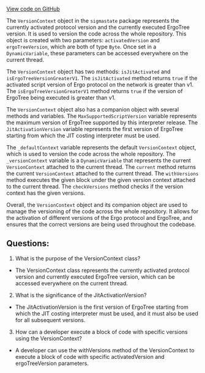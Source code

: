 [View code on GitHub](sigmastate-interpreterhttps://github.com/ScorexFoundation/sigmastate-interpreter/common/shared/src/main/scala/sigmastate/VersionContext.scala)

The `VersionContext` object in the `sigmastate` package represents the currently activated protocol version and the currently executed ErgoTree version. It is used to version the code across the whole repository. This object is created with two parameters: `activatedVersion` and `ergoTreeVersion`, which are both of type `Byte`. Once set in a `DynamicVariable`, these parameters can be accessed everywhere on the current thread. 

The `VersionContext` object has two methods: `isJitActivated` and `isErgoTreeVersionGreaterV1`. The `isJitActivated` method returns `true` if the activated script version of Ergo protocol on the network is greater than v1. The `isErgoTreeVersionGreaterV1` method returns `true` if the version of ErgoTree being executed is greater than v1. 

The `VersionContext` object also has a companion object with several methods and variables. The `MaxSupportedScriptVersion` variable represents the maximum version of ErgoTree supported by this interpreter release. The `JitActivationVersion` variable represents the first version of ErgoTree starting from which the JIT costing interpreter must be used. 

The `_defaultContext` variable represents the default `VersionContext` object, which is used to version the code across the whole repository. The `_versionContext` variable is a `DynamicVariable` that represents the current `VersionContext` attached to the current thread. The `current` method returns the current `VersionContext` attached to the current thread. The `withVersions` method executes the given block under the given version context attached to the current thread. The `checkVersions` method checks if the version context has the given versions. 

Overall, the `VersionContext` object and its companion object are used to manage the versioning of the code across the whole repository. It allows for the activation of different versions of the Ergo protocol and ErgoTree, and ensures that the correct versions are being used throughout the codebase.
## Questions: 
 1. What is the purpose of the VersionContext class?
- The VersionContext class represents the currently activated protocol version and currently executed ErgoTree version, which can be accessed everywhere on the current thread.

2. What is the significance of the JitActivationVersion?
- The JitActivationVersion is the first version of ErgoTree starting from which the JIT costing interpreter must be used, and it must also be used for all subsequent versions.

3. How can a developer execute a block of code with specific versions using the VersionContext?
- A developer can use the withVersions method of the VersionContext to execute a block of code with specific activatedVersion and ergoTreeVersion parameters.